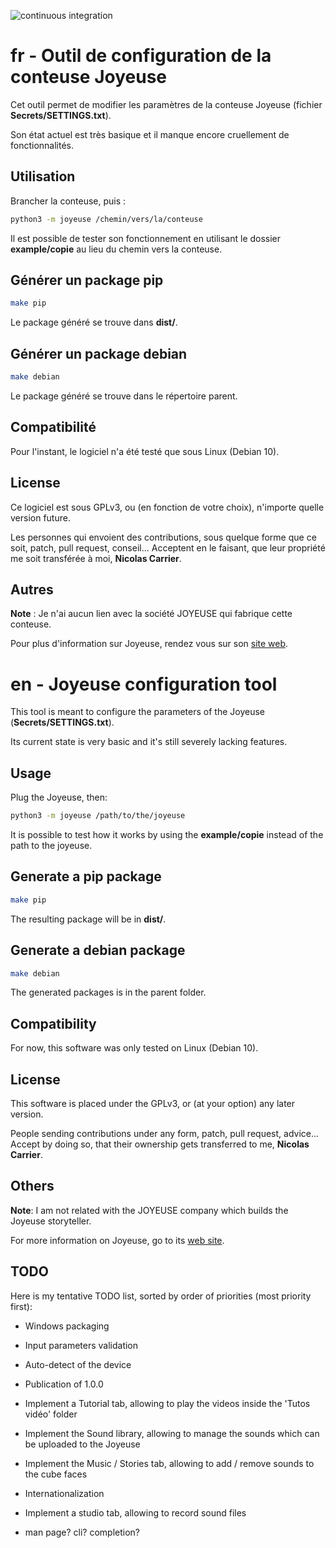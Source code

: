 ![continuous integration](https://github.com/ncarrier/joyeuse/actions/workflows/continuous_integration.yml/badge.svg?branch=master)

# fr - Outil de configuration de la conteuse Joyeuse

Cet outil permet de modifier les paramètres de la conteuse Joyeuse
(fichier **Secrets/SETTINGS.txt**).

Son état actuel est très basique et il manque encore cruellement de
fonctionnalités.

## Utilisation

Brancher la conteuse, puis :

```sh
python3 -m joyeuse /chemin/vers/la/conteuse
```

Il est possible de tester son fonctionnement en utilisant le dossier
**example/copie** au lieu du chemin vers la conteuse.

## Générer un package pip

```sh
make pip
```

Le package généré se trouve dans **dist/**.

## Générer un package debian

```sh
make debian
```

Le package généré se trouve dans le répertoire parent.

## Compatibilité

Pour l'instant, le logiciel n'a été testé que sous Linux (Debian 10).

## License

Ce logiciel est sous GPLv3, ou (en fonction de votre choix), n'importe quelle
version future.

Les personnes qui envoient des contributions, sous quelque forme que ce soit,
patch, pull request, conseil... Acceptent en le faisant, que leur propriété me
soit transférée à moi, **Nicolas Carrier**.

## Autres

**Note** : Je n'ai aucun lien avec la société JOYEUSE qui fabrique cette
conteuse.

Pour plus d'information sur Joyeuse, rendez vous sur son
[site web](https://www.joyeuse.io/).

# en - Joyeuse configuration tool

This tool is meant to configure the parameters of the Joyeuse
(**Secrets/SETTINGS.txt**).

Its current state is very basic and it's still severely lacking features.

## Usage

Plug the Joyeuse, then:

```sh
python3 -m joyeuse /path/to/the/joyeuse
```

It is possible to test how it works by using the **example/copie** instead of
the path to the joyeuse.

## Generate a pip package

```sh
make pip
```

The resulting package will be in **dist/**.

## Generate a debian package

```sh
make debian
```

The generated packages is in the parent folder.

## Compatibility

For now, this software was only tested on Linux (Debian 10).

## License

This software is placed under the GPLv3, or (at your option) any later version.

People sending contributions under any form, patch, pull request, advice...
Accept by doing so, that their ownership gets transferred to me,
**Nicolas Carrier**.

## Others

**Note**: I am not related with the JOYEUSE company which builds the Joyeuse
storyteller.

For more information on Joyeuse, go to its [web site](https://www.joyeuse.io/).

## TODO

Here is my tentative TODO list, sorted by order of priorities (most priority
first):

 * Windows packaging
 * Input parameters validation
 * Auto-detect of the device
 * Publication of 1.0.0
 * Implement a Tutorial tab, allowing to play the videos inside the
   'Tutos vidéo' folder
 * Implement the Sound library, allowing to manage the sounds which can be
   uploaded to the Joyeuse
 * Implement the Music / Stories tab, allowing to add / remove sounds to the
   cube faces
 * Internationalization
 * Implement a studio tab, allowing to record sound files

 * man page? cli? completion?
